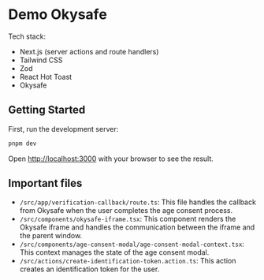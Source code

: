 # Demo Okysafe

Tech stack:

- Next.js (server actions and route handlers)
- Tailwind CSS
- Zod
- React Hot Toast
- Okysafe

## Getting Started

First, run the development server:

```bash
pnpm dev
```

Open [http://localhost:3000](http://localhost:3000) with your browser to see the result.

## Important files

- `/src/app/verification-callback/route.ts`: This file handles the callback from Okysafe when the user completes the age consent process.
- `/src/components/okysafe-iframe.tsx`: This component renders the Okysafe iframe and handles the communication between the iframe and the parent window.
- `/src/components/age-consent-modal/age-consent-modal-context.tsx`: This context manages the state of the age consent modal.
- `/src/actions/create-identification-token.action.ts`: This action creates an identification token for the user.
